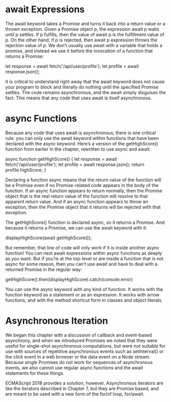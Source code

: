 # await Expressions
The await keyword takes a Promise and turns it back into a return value or a thrown exception. Given a Promise object p, the expression await p waits until p settles. If p fulfills, then the value of await p is the fulfillment value of p. On the other hand, if p is rejected, then await p expression throws the rejection value of p. We don’t usually use await with a variable that holds a promise, and instead we use it before the invocation of a function that returns a Promise:

let response = await fetch('/api/user/profile');
let profile = await response.json();

It is critical to understand right away that the await keyword does not cause your program to block and literally do nothing until the specified Promise settles. The code remains asynchronous, and the await simply disguises the fact. This means that any code that uses await is itself asynchronous.

# async Functions
Because any code that uses await is asynchronous, there is one critical rule: you can only use the await keyword within functions that have been declared with the async keyword. Here’s a version of the getHighScore() function from earlier in the chapter, rewritten to use async and await:

async function getHighScore() {
    let response = await fetch('/api/user/profile');
    let profile = await response.json();
    return profile.highScore;
}

Declaring a function async means that the return value of the function will be a Promise even if no Promise-related code appears in the body of the function. If an async function appears to return normally, then the Promise object that is the real return value of the function will resolve to that apparent return value. And if an async function appears to throw an exception, then the Promise object that it returns will be rejected with that exception.

The getHighScore() function is declared async, so it returns a Promise. And because it returns a Promise, we can use the await keyword with it:

displayHighScore(await getHighScore());

But remember, that line of code will only work if it is inside another async function! You can nest await expressions within async functions as deeply as you want. But if you’re at the top-level or are inside a function that is not async for some reason, then you can’t use await and have to deal with a returned Promise in the regular way:

getHighScore().then(displayHighScore).catch(console.error)

You can use the async keyword with any kind of function. It works with the function keyword as a statement or as an expression. It works with arrow functions, and with the method shortcut form in classes and object literals.

# Asynchronous Iteration
We began this chapter with a discussion of callback and event-based asynchrony, and when we introduced Promises we noted that they were useful for single-shot asynchronous computations, but were not suitable for use with sources of repetitive asynchronous events such as setInterval() or the click event in a web browser or the data event on a Node stream. Because single Promises do not work for sequences of asynchronous events, we also cannot use regular async functions and the await statements for these things.

ECMAScript 2018 provides a solution, however. Asynchronous iterators are like the iterators described in Chapter 7, but they are Promise based, and are meant to be used with a new form of the for/of loop, for/await.
